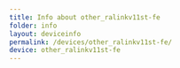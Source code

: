 ```yaml
---
title: Info about other_ralinkv11st-fe
folder: info
layout: deviceinfo
permalink: /devices/other_ralinkv11st-fe/
device: other_ralinkv11st-fe
---
```

